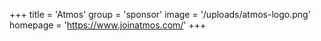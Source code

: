 +++
title = 'Atmos'
group = 'sponsor'
image = '/uploads/atmos-logo.png'
homepage = 'https://www.joinatmos.com/'
+++

